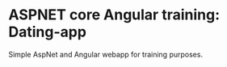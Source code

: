 # ASPNET core Angular training: Dating-app

Simple AspNet and Angular webapp for training purposes.
